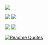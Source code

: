 ![](https://github-profile-summary-cards.vercel.app/api/cards/profile-details?username=Sleeeepy7&theme=solarized_dark)

![](https://github-profile-summary-cards.vercel.app/api/cards/most-commit-language?username=Sleeeepy7&theme=solarized_dark)
![](https://github-profile-summary-cards.vercel.app/api/cards/repos-per-language?username=Sleeeepy7&theme=solarized_dark)

![](https://github-profile-summary-cards.vercel.app/api/cards/stats?username=Sleeeepy7&theme=solarized_dark)
![](https://github-profile-summary-cards.vercel.app/api/cards/productive-time?username=Sleeeepy7&theme=solarized_dark)

[![Readme Quotes](https://quotes-github-readme.vercel.app/api?type=horizontal&theme=dark)](https://github.com/piyushsuthar/github-readme-quotes)
<!---
Sleeeepy7/Sleeeepy7 is a ✨ special ✨ repository because its `README.md` (this file) appears on your GitHub profile.
You can click the Preview link to take a look at your changes.
--->
